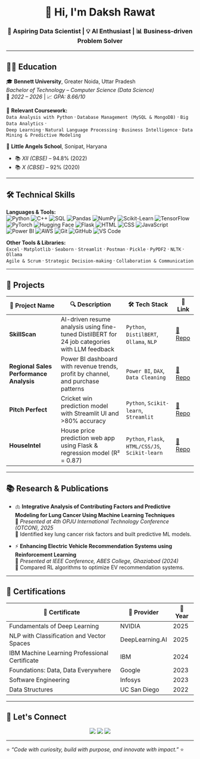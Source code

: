 <!-- Profile Header -->
<h1 align="center">👋 Hi, I'm Daksh Rawat</h1>
<h3 align="center">🚀 Aspiring Data Scientist | 💡 AI Enthusiast | 📊 Business-driven Problem Solver</h3>

---

## 🧑‍🎓 Education

🎓 **Bennett University**, Greater Noida, Uttar Pradesh  
*Bachelor of Technology – Computer Science (Data Science)*  
📅 *2022 – 2026* | 📈 *GPA: 8.66/10*

📘 **Relevant Coursework:**  
`Data Analysis with Python` · `Database Management (MySQL & MongoDB)` · `Big Data Analytics` ·  
`Deep Learning` · `Natural Language Processing` · `Business Intelligence` · `Data Mining & Predictive Modeling`

🏫 **Little Angels School**, Sonipat, Haryana  
- 📚 *XII (CBSE)* – 94.8% (2022)  
- 📚 *X (CBSE)* – 92% (2020)

---

## 🛠️ Technical Skills

**Languages & Tools:**  
![Python](https://img.shields.io/badge/Python-3670A0?logo=python&logoColor=ffdd54)
![C++](https://img.shields.io/badge/C++-00599C?logo=cplusplus&logoColor=white)
![SQL](https://img.shields.io/badge/SQL-003B57?logo=postgresql&logoColor=white)
![Pandas](https://img.shields.io/badge/Pandas-150458?logo=pandas&logoColor=white)
![NumPy](https://img.shields.io/badge/NumPy-013243?logo=numpy&logoColor=white)
![Scikit-Learn](https://img.shields.io/badge/Scikit--Learn-F7931E?logo=scikitlearn&logoColor=white)
![TensorFlow](https://img.shields.io/badge/TensorFlow-FF6F00?logo=tensorflow&logoColor=white)
![PyTorch](https://img.shields.io/badge/PyTorch-EE4C2C?logo=pytorch&logoColor=white)
![Hugging Face](https://img.shields.io/badge/Transformers-FFD21E?logo=huggingface&logoColor=black)
![Flask](https://img.shields.io/badge/Flask-000000?logo=flask&logoColor=white)
![HTML](https://img.shields.io/badge/HTML5-E34F26?logo=html5&logoColor=white)
![CSS](https://img.shields.io/badge/CSS3-1572B6?logo=css3&logoColor=white)
![JavaScript](https://img.shields.io/badge/JavaScript-F7DF1E?logo=javascript&logoColor=black)
![Power BI](https://img.shields.io/badge/Power%20BI-F2C811?logo=powerbi&logoColor=black)
![AWS](https://img.shields.io/badge/AWS-232F3E?logo=amazon-aws&logoColor=white)
![Git](https://img.shields.io/badge/Git-F05032?logo=git&logoColor=white)
![GitHub](https://img.shields.io/badge/GitHub-181717?logo=github&logoColor=white)
![VS Code](https://img.shields.io/badge/VS%20Code-007ACC?logo=visualstudiocode&logoColor=white)

**Other Tools & Libraries:**  
`Excel` · `Matplotlib` · `Seaborn` · `Streamlit` · `Postman` · `Pickle` · `PyPDF2` · `NLTK` · `Ollama`  
`Agile & Scrum` · `Strategic Decision-making` · `Collaboration & Communication`

---

## 💼 Projects

| 🧠 Project Name | 🔍 Description | 🛠️ Tech Stack | 🔗 Link |
|----------------|----------------|----------------|--------|
| **SkillScan** | AI-driven resume analysis using fine-tuned DistilBERT for 24 job categories with LLM feedback | `Python`, `DistilBERT`, `Ollama`, `NLP` | [🔗 Repo](https://github.com/DAKSHRAWAT7775/SkillScan) |
| **Regional Sales Performance Analysis** | Power BI dashboard with revenue trends, profit by channel, and purchase patterns | `Power BI`, `DAX`, `Data Cleaning` | [🔗 Repo](https://github.com/DAKSHRAWAT7775/Regional-Sales-Performance-Analysis) |
| **Pitch Perfect** | Cricket win prediction model with Streamlit UI and >80% accuracy | `Python`, `Scikit-learn`, `Streamlit` | [🔗 Repo](https://github.com/DAKSHRAWAT7775/Pitch-Perfect) |
| **HouseIntel** | House price prediction web app using Flask & regression model (R² = 0.87) | `Python`, `Flask`, `HTML/CSS/JS`, `Scikit-learn` | [🔗 Repo](https://github.com/DAKSHRAWAT7775/HouseIntel) |

---

## 📚 Research & Publications

- 🫁 **Integrative Analysis of Contributing Factors and Predictive Modeling for Lung Cancer Using Machine Learning Techniques**  
  📍 *Presented at 4th OPJU International Technology Conference (OTCON), 2025*  
  🧪 Identified key lung cancer risk factors and built predictive ML models.

- ⚡ **Enhancing Electric Vehicle Recommendation Systems using Reinforcement Learning**  
  📍 *Presented at IEEE Conference, ABES College, Ghaziabad (2024)*  
  🚗 Compared RL algorithms to optimize EV recommendation systems.

---

## 🏅 Certifications

| 📜 Certificate | 🏢 Provider | 📅 Year |
|---------------|------------|--------|
| Fundamentals of Deep Learning | NVIDIA | 2025 |
| NLP with Classification and Vector Spaces | DeepLearning.AI | 2025 |
| IBM Machine Learning Professional Certificate | IBM | 2024 |
| Foundations: Data, Data Everywhere | Google | 2023 |
| Software Engineering | Infosys | 2023 |
| Data Structures | UC San Diego | 2022 |

---

## 🤝 Let's Connect

<p align="center">
  <a href="https://www.linkedin.com/in/daksh-rawat"><img src="https://img.shields.io/badge/LinkedIn-Daksh%20Rawat-blue?logo=linkedin" /></a>
  <a href="mailto:dakshrawat7775@gmail.com"><img src="https://img.shields.io/badge/Email-dakshrawat7775%40gmail.com-red?logo=gmail" /></a>
  <a href="https://github.com/DAKSHRAWAT7775"><img src="https://img.shields.io/badge/GitHub-DAKSHRAWAT7775-black?logo=github" /></a>
</p>

---

⭐ *“Code with curiosity, build with purpose, and innovate with impact.”* ⭐
